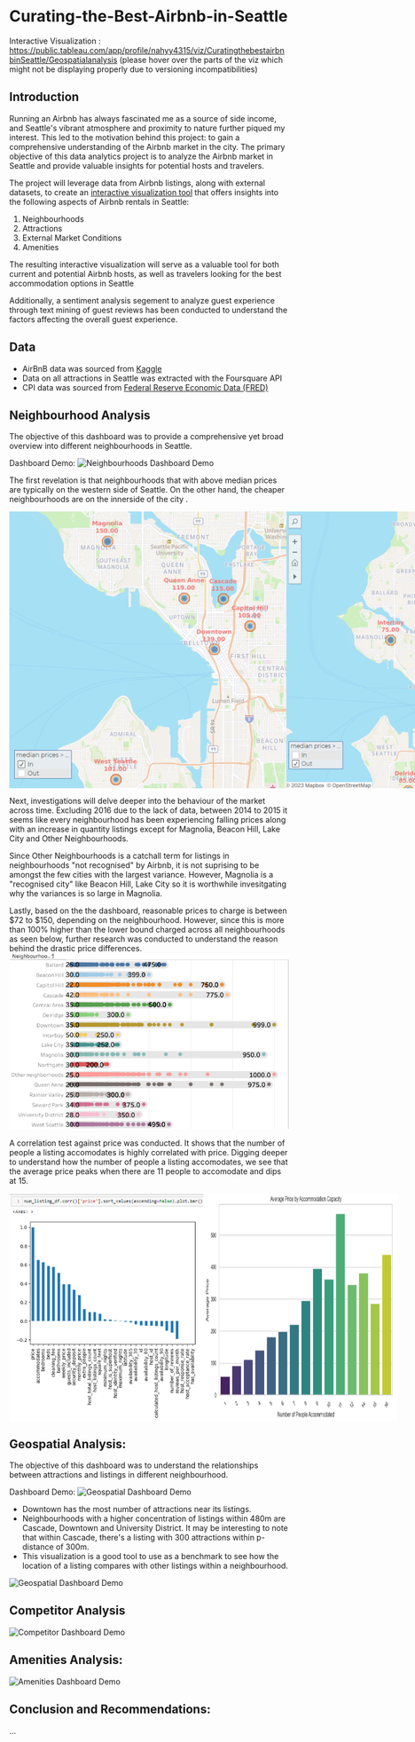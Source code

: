 # Curating-the-Best-Airbnb-in-Seattle
Interactive Visualization : https://public.tableau.com/app/profile/nahyy4315/viz/CuratingthebestairbnbinSeattle/Geospatialanalysis 
(please hover over the parts of the viz which might not be displaying properly due to versioning incompatibilities)


## Introduction
Running an Airbnb has always fascinated me as a source of side income, and Seattle's vibrant atmosphere and proximity to nature further piqued my interest. This led to the motivation behind this project: to gain a comprehensive understanding of the Airbnb market in the city. The primary objective of this data analytics project is to analyze the Airbnb market in Seattle and provide valuable insights for potential hosts and travelers.

The project will leverage data from Airbnb listings, along with external datasets, to create an [interactive visualization tool](https://public.tableau.com/app/profile/nahyy4315/viz/CuratingthebestairbnbinSeattle/Geospatialanalysis) that offers insights into the following aspects of Airbnb rentals in Seattle:

1. Neighbourhoods
2. Attractions
3. External Market Conditions
4. Amenities

The resulting interactive visualization will serve as a valuable tool for both current and potential Airbnb hosts, as well as travelers looking for the best accommodation options in Seattle

Additionally, a sentiment analysis segement to analyze guest experience through text mining of guest reviews has been conducted to understand the factors affecting the overall guest experience.

## Data
- AirBnB data was sourced from [Kaggle](https://www.kaggle.com/datasets/airbnb/seattle)
- Data on all attractions in Seattle was extracted with the Foursquare API
- CPI data was sourced from [Federal Reserve Economic Data (FRED)](https://fred.stlouisfed.org/)

## Neighbourhood Analysis
The objective of this dashboard was to provide a comprehensive yet broad overview into different neighbourhoods in Seattle. 

Dashboard Demo:
![Neighbourhoods Dashboard Demo](neighbourhood_db.gif)

The first revelation is that neighbourhoods that with above median prices are typically on the western side of Seattle. On the other hand, the cheaper neighbourhoods are on the innerside of the city . 


<div style="display: flex; flex-direction: row;">
    <img src="./nbh above med.png" alt="Western side" width="500" />
    <img src="./nbh under med.png" alt="Others" width="500" />
</div>

Next, investigations will delve deeper into the behaviour of the market across time. Excluding 2016 due to the lack of data, between 2014 to 2015 it seems like every neighbourhood has been experiencing falling prices along with an increase in quantity listings except for Magnolia, Beacon Hill, Lake City and Other Neighbourhoods. 

Since Other Neighbourhoods is a catchall term for listings in neighbourhoods "not recognised" by Airbnb, it is not suprising to be amongst the few cities with the largest variance. However, Magnolia is a "recognised city" like Beacon Hill, Lake City so it is worthwhile invesitgating why the variances  is so large in Magnolia.

Lastly, based on the the dashboard, reasonable prices to charge is between $72 to $150, depending on the neighbourhood. However, since this is more than 100% higher than the lower bound charged across all neighbourhoods as seen below, further research was conducted to understand the reason behind the drastic price differences.
![Alt text](nbh_lower_bound.png)

A correlation test against price was conducted. It shows that the number of people a listing accomodates is highly correlated with price. Digging deeper to understand how the number of people a listing accomodates, we see that the average price peaks when there are 11 people to accomodate and dips at 15.

<div style="display: flex; flex-direction: row;">
    <img src="./price_correlation.png" alt="Western side" width="350" />
    <img src="./accomodationcap_vsprice.png" alt="Others" width="350" />
</div>


## Geospatial Analysis:
The objective of this dashboard was to understand the relationships between attractions and listings in different neighbourhood. 

Dashboard Demo:
![Geospatial Dashboard Demo](attractions_part1.gif)

 - Downtown has the most number of attractions near its listings.
 - Neighbourhoods with a higher concentration of listings within 480m are Cascade, Downtown and University District. It may be interesting to note that within Cascade, there's a listing with 300 attractions within p-distance of 300m.
 - This visualization is a good tool to use as a benchmark to see how the location of a listing compares with other listings within a neighbourhood.



![Geospatial Dashboard Demo](attractions_part2.gif)

## Competitor Analysis
![Competitor Dashboard Demo](competitor_analysis.gif)


## Amenities Analysis:
![Amenities Dashboard Demo](competitor_analysis.gif)

## Conclusion and Recommendations:
...

